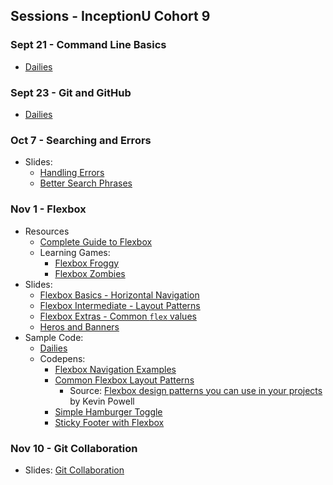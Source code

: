 ## Sessions - InceptionU Cohort 9
### Sept 21 - Command Line Basics
- [Dailies](https://github.com/acidtone/dailies-c9/tree/main/2022-09-21-command-line/follow-the-white-rabbit)

### Sept 23 - Git and GitHub
- [Dailies](https://github.com/acidtone/dailies-c9/tree/main/2022-09-23-git-and-github)

### Oct 7 - Searching and Errors
- Slides:
    - [Handling Errors](https://acidtone.github.io/sessions-c9/slides/js/js-errors.html)
    - [Better Search Phrases](https://acidtone.github.io/sessions-c9/slides/misc/better-search-phrases.html)

### Nov 1 - Flexbox
- Resources
    - [Complete Guide to Flexbox](https://css-tricks.com/snippets/css/a-guide-to-flexbox/)
    - Learning Games:
        - [Flexbox Froggy](https://flexboxfroggy.com/)
        - [Flexbox Zombies](https://mastery.games/flexboxzombies/)
- Slides:
    - [Flexbox Basics - Horizontal Navigation](https://acidtone.github.io/sessions-c9/slides/html-css/flexbox-basics.html)
    - [Flexbox Intermediate - Layout Patterns](https://acidtone.github.io/sessions-c9/slides/html-css/flexbox-intermediate.html)
    - [Flexbox Extras - Common `flex` values](https://acidtone.github.io/sessions-c9/slides/html-css/flexbox-extras.html)
    - [Heros and Banners](https://acidtone.github.io/sessions-c9/slides/html-css/heros-banners.html)
- Sample Code:
    - [Dailies](https://github.com/acidtone/dailies-c9/tree/main/2022-11-01-flexbox)
    - Codepens:
        - [Flexbox Navigation Examples](https://codepen.io/acidtone/pen/bGMaLNo)
        - [Common Flexbox Layout Patterns](https://codepen.io/acidtone/pen/JjvpOKR)
            - Source: [Flexbox design patterns you can use in your projects](https://www.youtube.com/watch?v=vQAvjof1oe4) by Kevin Powell
        - [Simple Hamburger Toggle](https://codepen.io/browsertherapy/pen/gOzvLzR)
        - [Sticky Footer with Flexbox](https://codepen.io/browsertherapy/pen/XWqZpLR)
### Nov 10 - Git Collaboration
- Slides: [Git Collaboration](https://acidtone.github.io/sessions-c9/slides/misc/git-collaboration.html)